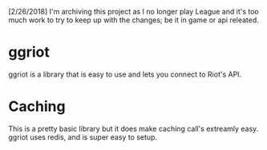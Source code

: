 [2/26/2018] I'm archiving this project as I no longer play League and it's too much work to try to keep up with the changes; be it in game or api releated.

# ggriot
ggriot is a library that is easy to use and lets you connect to Riot's API.

# Caching
This is a pretty basic library but it does make caching call's extreamly easy. ggriot uses redis, and is super easy to setup.
